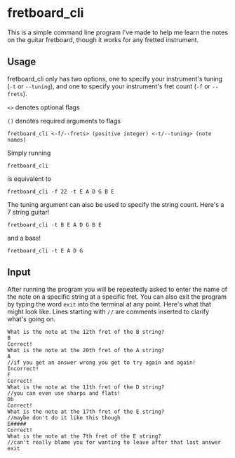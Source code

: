 # fretboard_cli

This is a simple command line program I've made to help me learn the notes on
the guitar fretboard, though it works for any fretted instrument.

## Usage
fretboard_cli only has two options, one to specify your instrument's tuning
(`-t` or `--tuning`), and one to specify your instrument's fret count (`-f` or
`--frets`).

`<>` denotes optional flags

`()` denotes required arguments to flags
```
fretboard_cli <-f/--frets> (positive integer) <-t/--tuning> (note names)
```
Simply running
```
fretboard_cli
```
is equivalent to
```
fretboard_cli -f 22 -t E A D G B E
```
The tuning argument can also be used to specify the string count. Here's a 7
string guitar!
```
fretboard_cli -t B E A D G B E
```
and a bass!
```
fretboard_cli -t E A D G
```

## Input
After running the program you will be repeatedly asked to enter the name of the
note on a specific string at a specific fret. You can also exit the program by
typing the word `exit` into the terminal at any point. Here's what that might
look like. Lines starting with `//` are comments inserted to clarify what's
going on.
```
What is the note at the 12th fret of the B string?
B
Correct!
What is the note at the 20th fret of the A string?
A
//if you get an answer wrong you get to try again and again!
Incorrect!
F 
Correct!
What is the note at the 11th fret of the D string?
//you can even use sharps and flats!
Db
Correct!
What is the note at the 17th fret of the E string?
//maybe don't do it like this though
E#####
Correct!
What is the note at the 7th fret of the E string?
//can't really blame you for wanting to leave after that last answer
exit
```